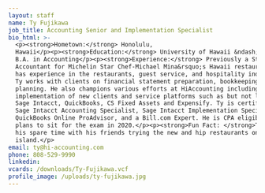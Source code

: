 ```yaml
---
layout: staff
name: Ty Fujikawa
job_title: Accounting Senior and Implementation Specialist
bio_html: >-
  <p><strong>Hometown:</strong> Honolulu,
  Hawaii</p><p><strong>Education:</strong> University of Hawaii &ndash; Manoa,
  B.A. in Accounting</p><p><strong>Experience:</strong> Previously a Staff
  Accountant for Michelin Star Chef-Michael Mina&rsquo;s Hawaii restaurants, Ty
  has experience in the restaurants, guest service, and hospitality industries.
  Ty works with clients on financial statement preparation, bookkeeping and
  planning. He also champions various efforts at HiAccounting including
  implementation of new clients and service platforms such as but not limited to
  Sage Intacct, QuickBooks, CS Fixed Assets and Expensify. Ty is certified as a
  Sage Intacct Accounting Specialist, Sage Intacct Implementation Specialist,
  QuickBooks Online ProAdvisor, and a Bill.com Expert. He is CPA eligible and
  plans to sit for the exam in 2020.</p><p><strong>Fun Fact: </strong>Ty spends
  his spare time with his friends trying the new and hip restaurants on the
  island.</p>
email: ty@hi-accounting.com
phone: 808-529-9990
linkedin:
vcards: /downloads/Ty-Fujikawa.vcf
profile_image: /uploads/ty-fujikawa.jpg
---
```


